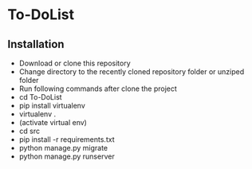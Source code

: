 # To-DoList

## Installation
- Download or clone this repository
- Change directory to the recently cloned repository folder or unziped folder
- Run following commands after clone the project
- cd To-DoList
- pip install virtualenv
- virtualenv .
- (activate virtual env)
- cd src
- pip install -r requirements.txt
- python manage.py migrate
- python manage.py runserver
